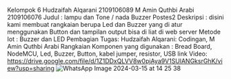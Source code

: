 Kelompok 6 Hudzaifah Alqarani 2109106089 M Amin Quthbi Arabi 2109106076
Judul : lampu dan Tone / nada Buzzer Postes2
Deskripsi : disini kami membuat rangkaian berupa Led dan Buzzer yang di atur menggunakan Button dan tampilan output bisa di liat di web server
Metode Iot : Buzzer dan LED
Pembagian Tugas: Hudzaifah Alqarani: Codingan, M Amin Quthbi Arabi Rangkaian
Komponen yang digunakan : Bread Board, NodeMCU, Led, Buzzer, Button, kabel jumper, resistor, USB
link Video: https://drive.google.com/file/d/1Z1DDxQLVV8w0pjAya9V1SUlANGksrGhK/view?usp=sharing
![WhatsApp Image 2024-03-15 at 14 25 38](https://github.com/ujaiii/posttest2-praktikum-iot-unmul/assets/93062776/a1a64354-bebd-4ec0-856c-c9e313c870d2)
